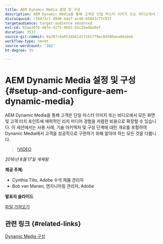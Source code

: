```yaml
---
title: AEM Dynamic Media 설정 및 구성
description: AEM Dynamic Media을 통해 고객은 단일 마스터 이미지 또는 비디오에서 모든 화면 및 고객 터치 포인트에 매력적인 리치 미디어 경험을 저렴한 비용으로 확장할 수 있습니다.  이 세션에서는 사용 사례, 기술 아키텍처 및 구성 단계에 대한 개요를 포함하여 Dynamic Media에서 고객을 성공적으로 구현하기 위해 알아야 하는 모든 것을 다룹니다.
discoiquuid: c58473c1-d8d8-44a7-ac40-65843c77c937
targetaudience: target-audience advanced
exl-id: 93ae20fb-d6fe-4275-9692-93c25edba0ef
duration: 3537
source-git-commit: 9a297cda953d4414131657f9ac84580aea0eabeb
workflow-type: tm+mt
source-wordcount: '162'
ht-degree: 3%

---
```


# AEM Dynamic Media 설정 및 구성{#setup-and-configure-aem-dynamic-media}

AEM Dynamic Media을 통해 고객은 단일 마스터 이미지 또는 비디오에서 모든 화면 및 고객 터치 포인트에 매력적인 리치 미디어 경험을 저렴한 비용으로 확장할 수 있습니다.  이 세션에서는 사용 사례, 기술 아키텍처 및 구성 단계에 대한 개요를 포함하여 Dynamic Media에서 고객을 성공적으로 구현하기 위해 알아야 하는 모든 것을 다룹니다.

>[!VIDEO](https://video.tv.adobe.com/v/19297/?quality=9)

*2016년 8월 17일 게재됨*

**제공 주체:**

* Cynthia Tillo, Adobe 수석 제품 관리자
* Bob van Manen, 엔지니어링 관리자, Adobe

**발표자 슬라이드**

[파일 가져오기](assets/aemgems-081716-dynamic-media-configuration.pdf)

## 관련 링크 {#related-links}

[Dynamic Media 구성](https://docs.adobe.com/docs/en/aem/6-2/administer/content/dynamic-media/config-dynamic.html)

<!--
[Get back to the Overview](https://helpx.adobe.com/experience-manager/kt/eseminars/gems/aem-index.html)
-->
